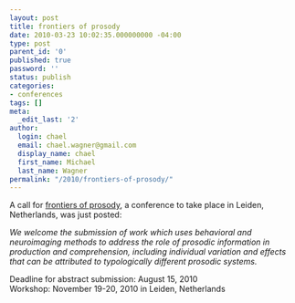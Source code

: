 ```yaml
---
layout: post
title: frontiers of prosody
date: 2010-03-23 10:02:35.000000000 -04:00
type: post
parent_id: '0'
published: true
password: ''
status: publish
categories:
- conferences
tags: []
meta:
  _edit_last: '2'
author:
  login: chael
  email: chael.wagner@gmail.com
  display_name: chael
  first_name: Michael
  last_name: Wagner
permalink: "/2010/frontiers-of-prosody/"
---
```

A call for [frontiers of prosody](http://www.hum2.leidenuniv.nl/prosody-frontiers ), a conference to take place in Leiden, Netherlands, was just posted:

_We welcome the submission of work which uses behavioral and neuroimaging methods to address the role of prosodic information in production and comprehension, including individual variation and effects that can be attributed to typologically different prosodic systems._

Deadline for abstract submission: August 15, 2010  
Workshop: November 19-20, 2010 in Leiden, Netherlands

